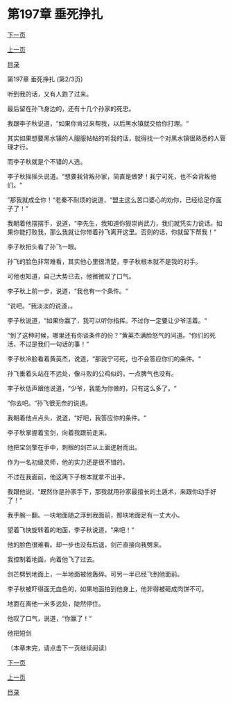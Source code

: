 <h1>第197章    垂死挣扎</h1>
            <div><p><a href="./590_%E7%AC%AC197%E7%AB%A0_%E5%9E%82%E6%AD%BB%E6%8C%A3%E6%89%8E.md">下一页</a></p><p><a href="./588_%E7%AC%AC197%E7%AB%A0_%E5%9E%82%E6%AD%BB%E6%8C%A3%E6%89%8E.md">上一页</a></p><p><a href="../">目录</a></p></div>
            <div><p>第197章    垂死挣扎 (第2/3页)</p><p>听到我的话，又有人跑了过来。</p><p>最后留在孙飞身边的，还有十几个孙家的死忠。</p><p>我跟李子秋说道，“如果你肯过来帮我，以后黑水镇就交给你打理。“</p><p>其实如果想要黑水镇的人服服帖帖的听我的话，就得找一个对黑水镇很熟悉的人管理才行。</p><p>而李子秋就是个不错的人选。</p><p>李子秋摇摇头说道。“想要我背叛孙家，简直是做梦！我宁可死，也不会背叛他们。“</p><p>“那我就成全你！“老秦不耐烦的说道，“盟主这么苦口婆心的劝你，已经给足你面子了！“</p><p>我朝着他摆摆手，说道，“李先生，我知道你狠崇尚武力，我们就凭实力说话。如果你能打败我，那么我就让你带着孙飞离开这里。否则的话，你就留下帮我！“</p><p>李子秋扭头看了孙飞一眼。</p><p>孙飞的脸色非常难看，其实他心里很清楚，李子秋根本就不是我的对手。</p><p>可他也知道，自己大势已去，他微微叹了口气。</p><p>李子秋上前一步，说道，“我也有一个条件。“</p><p>“说吧。“我淡淡的说道，。</p><p>李子秋说道，“如果你赢了，我可以听你指挥。不过你一定要让少爷活着。“</p><p>“到了这种时候，哪里还有你谈条件的份？“黄英杰满脸怒气的问道。“你们的死活，不过是我们一句话的事！“</p><p>李子秋冷脸看着黄英杰，说道，“那我宁可死，也不会答应你们的条件。“</p><p>孙飞垂着头站在不远处，像斗败的公鸡似的，一点脾气也没有。</p><p>李子秋低声跟他说道，“少爷，我能为你做的，只有这么多了。“</p><p>“你去吧。“孙飞很无奈的说道。</p><p>我朝着他点点头，说道，“好吧，我答应你的条件。“</p><p>李子秋掌握着宝剑，向着我跟前走来。</p><p>他把宝剑擎在手中，刺眼的剑芒从上面迸射而出。</p><p>作为一名初级灵师，他的实力还是很不错的。</p><p>不过在我面前，他这两下子根本就拿不出手。</p><p>我跟他说，“既然你是孙家手下，那我就用孙家最擅长的土遁术，来跟你动手好了！“</p><p>我手腕一翻。一块地面随之浮到我面前，那块地面足有一丈大小。</p><p>望着飞快旋转着的地面，李子秋说道，“来吧！“</p><p>他的脸色很难看。却一步也没有后退，剑芒直接向我劈来。</p><p>我控制着地面，向着他飞了过去。</p><p>剑芒劈到地面上，一半地面被他轰碎。可另一半已经飞到他面前。</p><p>李子秋被吓得面无血色的，如果地面拍到他身上，他非得被砸成肉饼不可。</p><p>地面在离他一米多远处，陡然停住。</p><p>他叹了口气，说道，“你赢了！“</p><p>他把短剑</p><p>（本章未完，请点击下一页继续阅读）</p></div>
            <div><p><a href="./590_%E7%AC%AC197%E7%AB%A0_%E5%9E%82%E6%AD%BB%E6%8C%A3%E6%89%8E.md">下一页</a></p><p><a href="./588_%E7%AC%AC197%E7%AB%A0_%E5%9E%82%E6%AD%BB%E6%8C%A3%E6%89%8E.md">上一页</a></p><p><a href="../">目录</a></p></div>